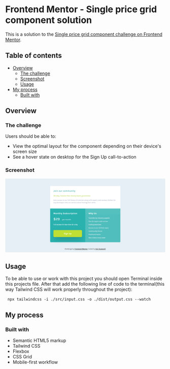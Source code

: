 # Frontend Mentor - Single price grid component solution

This is a solution to the [Single price grid component challenge on Frontend Mentor](https://www.frontendmentor.io/challenges/single-price-grid-component-5ce41129d0ff452fec5abbbc). 

## Table of contents

- [Overview](#overview)
  - [The challenge](#the-challenge)
  - [Screenshot](#screenshot)
  - [Usage](#usage)
- [My process](#my-process)
  - [Built with](#built-with)
  

## Overview

### The challenge

Users should be able to:

- View the optimal layout for the component depending on their device's screen size
- See a hover state on desktop for the Sign Up call-to-action

### Screenshot

![](./images/screenshot.png)

## Usage
To be able to use or work with this project you should open Terminal inside this projects file. After that add the following line of code to the terminal(this way Tailwind CSS will work properly throughout the project):

     npx tailwindcss -i ./src/input.css -o ./dist/output.css --watch

## My process

### Built with

- Semantic HTML5 markup
- Tailwind CSS
- Flexbox
- CSS Grid
- Mobile-first workflow
